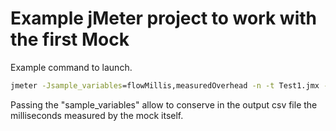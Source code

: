 # Example jMeter project to work with the first Mock

Example command to launch.

```bat
jmeter -Jsample_variables=flowMillis,measuredOverhead -n -t Test1.jmx -l Test1_2_19.csv
```

Passing the "sample_variables" allow to conserve in the output csv file the milliseconds measured by the mock itself.
